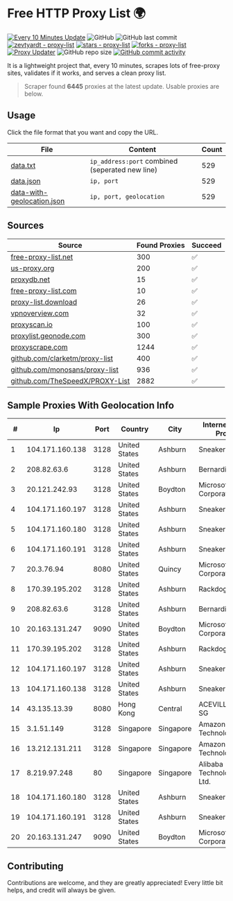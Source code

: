 
# Free HTTP Proxy List 🌍

[![Every 10 Minutes Update](https://github.com/mertguvencli/http-proxy-list/actions/workflows/main.yml/badge.svg?branch=main)](https://github.com/mertguvencli/http-proxy-list/actions/workflows/main.yml)
![GitHub](https://img.shields.io/github/license/mertguvencli/http-proxy-list)
![GitHub last commit](https://img.shields.io/github/last-commit/mertguvencli/http-proxy-list)
[![zevtyardt - proxy-list](https://img.shields.io/static/v1?label=zevtyardt&message=proxy-list&color=blue&logo=github)](https://github.com/zevtyardt/proxy-list "Go to GitHub repo")
[![stars - proxy-list](https://img.shields.io/github/stars/zevtyardt/proxy-list?style=social)](https://github.com/zevtyardt/proxy-list)
[![forks - proxy-list](https://img.shields.io/github/forks/zevtyardt/proxy-list?style=social)](https://github.com/zevtyardt/proxy-list)
[![Proxy Updater](https://github.com/zevtyardt/proxy-list/workflows/Proxy%20Updater/badge.svg)](https://github.com/zevtyardt/proxy-list/actions?query=workflow:"Proxy+Updater")
![GitHub repo size](https://img.shields.io/github/repo-size/zevtyardt/proxy-list)
[![GitHub commit activity](https://img.shields.io/github/commit-activity/m/zevtyardt/proxy-list?logo=commits)](https://github.com/zevtyardt/proxy-list/commits/main)

It is a lightweight project that, every 10 minutes, scrapes lots of free-proxy sites, validates if it works, and serves a clean proxy list.

> Scraper found **6445** proxies at the latest update. Usable proxies are below.

## Usage

Click the file format that you want and copy the URL.

|File|Content|Count|
|----|-------|-----|
|[data.txt](https://raw.githubusercontent.com/mertguvencli/http-proxy-list/main/proxy-list/data.txt)|`ip_address:port` combined (seperated new line)|529|
|[data.json](https://raw.githubusercontent.com/mertguvencli/http-proxy-list/main/proxy-list/data.json)|`ip, port`|529|
|[data-with-geolocation.json](https://raw.githubusercontent.com/mertguvencli/http-proxy-list/main/proxy-list/data-with-geolocation.json)|`ip, port, geolocation`|529|

## Sources

|Source|Found Proxies|Succeed|
|------|-------------|-------|
|[free-proxy-list.net](https://free-proxy-list.net)|300|✅|
|[us-proxy.org](https://www.us-proxy.org)|200|✅|
|[proxydb.net](http://proxydb.net)|15|✅|
|[free-proxy-list.com](https://free-proxy-list.com/?page=&port=&type%5B%5D=http&type%5B%5D=https&up_time=0&search=Search)|10|✅|
|[proxy-list.download](https://www.proxy-list.download/HTTP)|26|✅|
|[vpnoverview.com](https://vpnoverview.com/privacy/anonymous-browsing/free-proxy-servers)|32|✅|
|[proxyscan.io](https://www.proxyscan.io)|100|✅|
|[proxylist.geonode.com](https://proxylist.geonode.com/api/proxy-list?limit=300&page=1&sort_by=lastChecked&sort_type=desc&protocols=http,https)|300|✅|
|[proxyscrape.com](https://api.proxyscrape.com/v2/?request=displayproxies&protocol=http&timeout=10000&country=all&ssl=all&anonymity=all)|1244|✅|
|[github.com/clarketm/proxy-list](https://raw.githubusercontent.com/clarketm/proxy-list/master/proxy-list-raw.txt)|400|✅|
|[github.com/monosans/proxy-list](https://raw.githubusercontent.com/monosans/proxy-list/main/proxies/http.txt)|936|✅|
|[github.com/TheSpeedX/PROXY-List](https://raw.githubusercontent.com/TheSpeedX/PROXY-List/master/http.txt)|2882|✅|


## Sample Proxies With Geolocation Info

|#|Ip|Port|Country|City|Internet Service Provider|
|-|--|----|-------|----|-------------------------|
|1|104.171.160.138|3128|United States|Ashburn|Sneaker Server|
|2|208.82.63.6|3128|United States|Ashburn|Bernardi Sounds|
|3|20.121.242.93|3128|United States|Boydton|Microsoft Corporation|
|4|104.171.160.197|3128|United States|Ashburn|Sneaker Server|
|5|104.171.160.180|3128|United States|Ashburn|Sneaker Server|
|6|104.171.160.191|3128|United States|Ashburn|Sneaker Server|
|7|20.3.76.94|8080|United States|Quincy|Microsoft Corporation|
|8|170.39.195.202|3128|United States|Ashburn|Rackdog, LLC|
|9|208.82.63.6|3128|United States|Ashburn|Bernardi Sounds|
|10|20.163.131.247|9090|United States|Boydton|Microsoft Corporation|
|11|170.39.195.202|3128|United States|Ashburn|Rackdog, LLC|
|12|104.171.160.197|3128|United States|Ashburn|Sneaker Server|
|13|104.171.160.138|3128|United States|Ashburn|Sneaker Server|
|14|43.135.13.39|8080|Hong Kong|Central|ACEVILLEPTELTD-SG|
|15|3.1.51.149|3128|Singapore|Singapore|Amazon Technologies Inc.|
|16|13.212.131.211|3128|Singapore|Singapore|Amazon Technologies Inc.|
|17|8.219.97.248|80|Singapore|Singapore|Alibaba (US) Technology Co., Ltd.|
|18|104.171.160.180|3128|United States|Ashburn|Sneaker Server|
|19|104.171.160.191|3128|United States|Ashburn|Sneaker Server|
|20|20.163.131.247|9090|United States|Boydton|Microsoft Corporation|



## Contributing

Contributions are welcome, and they are greatly appreciated! Every
little bit helps, and credit will always be given.

